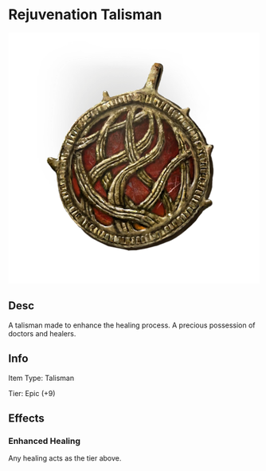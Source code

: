 # Rejuvenation Talisman

![Copyrighted Image](RejuvenationTalisman.png)

## Desc

A talisman made to enhance the healing process. A precious possession of doctors and healers.

## Info

Item Type: Talisman

Tier: Epic (+9)

## Effects

### Enhanced Healing

Any healing acts as the tier above.
